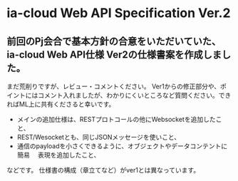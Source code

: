 # ia-cloud Web API Specification Ver.2


## 前回のPj会合で基本方針の合意をいただいていた、ia-cloud Web API仕様 Ver2の仕様書案を作成しました。

まだ荒削りですが、レビュー・コメントください。
Ver1からの修正部分や、ポイントにはコメント入れましたが、わかりにくいところなど質問ください。できればML上に共有くださると幸いです。

* メインの追加仕様は、RESTプロトコールの他にWebsocketを追加したこと、
* REST/Wesocketとも、同じJSONメッセージを使いこと、
* 通信のpayloadを小さくできるように、オブジェクトやデータコンテントに簡易
　表現を追加したこと、

などです。
仕様書の構成（章立てなど）がver1とは異なっています。
